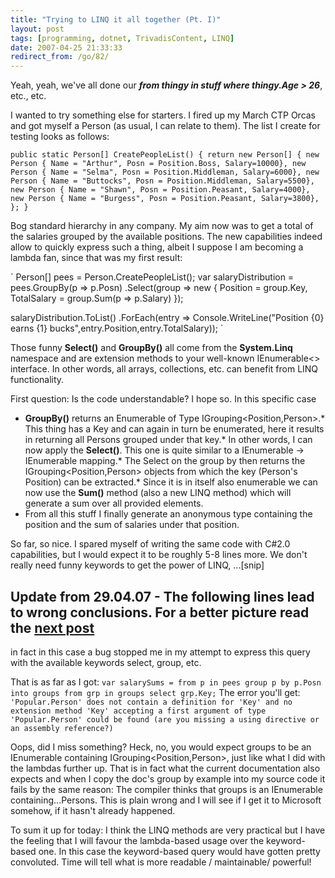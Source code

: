 ```yaml
---
title: "Trying to LINQ it all together (Pt. I)"
layout: post
tags: [programming, dotnet, TrivadisContent, LINQ]
date: 2007-04-25 21:33:33
redirect_from: /go/82/
---
```


Yeah, yeah, we've all done our **_from thingy in stuff where thingy.Age > 26_**, etc., etc.

I wanted to try something else for starters. I fired up my March CTP Orcas and got myself a Person (as usual, I can relate to them). The list I create for testing looks as follows:

`
    public static Person[] CreatePeopleList() {
      return new Person[] {
        new Person { Name = "Arthur", Posn = Position.Boss, Salary=10000},
        new Person { Name = "Selma", Posn = Position.Middleman, Salary=6000},
        new Person { Name = "Buttocks", Posn = Position.Middleman, Salary=5500},
        new Person { Name = "Shawn", Posn = Position.Peasant, Salary=4000},
        new Person { Name = "Burgess", Posn = Position.Peasant, Salary=3800},
      };
    }
`

Bog standard hierarchy in any company. My aim now was to get a total of the salaries grouped by the available positions. The new capabilities indeed allow to quickly express such a thing, albeit I suppose I am becoming a lambda fan, since that was my first result:

`
  Person[] pees = Person.CreatePeopleList();
  var salaryDistribution =
  pees.GroupBy(p => p.Posn)
    .Select(group => 
              new { 
                Position = group.Key, 
                TotalSalary = group.Sum(p => p.Salary) 
              });

  salaryDistribution.ToList()
    .ForEach(entry => 
               Console.WriteLine("Position {0} earns {1} bucks",entry.Position,entry.TotalSalary));
`

Those funny **Select()** and **GroupBy()** all come from the **System.Linq** namespace and are extension methods to your well-known IEnumerable&lt;&gt; interface. In other words, all arrays, collections, etc. can benefit from LINQ functionality.

First question: Is the code understandable? I hope so. In this specific case 

*   **GroupBy()** returns an Enumerable of Type IGrouping&lt;Position,Person&gt;.*   This thing has a Key and can again in turn be enumerated, here it results in returning all Persons grouped under that key.*   In other words, I can now apply the **Select()**. This one is quite similar to a IEnumerable -> IEnumerable mapping.*   The Select on the group by then returns the IGrouping&lt;Position,Person&gt; objects from which the key (Person's Position) can be extracted.*   Since it is in itself also enumerable we can now use the **Sum()** method (also a new LINQ method) which will generate a sum over all provided elements.
*   From all this stuff I finally generate an anonymous type containing the position and the sum of salaries under that position.
<p>So far, so nice. I spared myself of writing the same code with C#2.0 capabilities, but I would expect it to be roughly  5-8 lines more. We don't really need funny keywords to get the power of LINQ, ...[snip]

## Update from 29.04.07 - The following lines lead to wrong conclusions. For a better picture read the [next post](?q=node/116)

 in fact in this case a bug stopped me in my attempt to express this query with the available keywords select, group, etc.

That is as far as I got:
`
          var salarySums =
            from p in pees
            group p by p.Posn into groups
            from grp in groups
            select grp.Key;
`
The error you'll get:
`
'Popular.Person' does not contain a definition for 'Key' and no extension method 'Key' accepting a first argument of type 'Popular.Person' could be found (are you missing a using directive or an assembly reference?)
`

Oops, did I miss something? Heck, no, you would expect groups to be an IEnumerable containing IGrouping<Position,Person>, just like what I did with the lambdas further up. That is in fact what the current documentation also expects and when I copy the doc's group by example into my source code it fails by the same reason: The compiler thinks that groups is an IEnumerable containing...Persons. This is plain wrong and I will see if I get it to Microsoft somehow, if it hasn't already happened.

To sum it up for today: I think the LINQ methods are very practical but I have the feeling that I will favour the lambda-based usage over the keyword-based one. In this case the keyword-based query would have gotten pretty convoluted. Time will tell what is more readable / maintainable/ powerful!

</p>